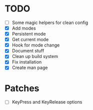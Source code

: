 # TODO
  - [ ] Some magic helpers for clean config
  - [X] Add modes
  - [X] Persistent mode
  - [X] Get current mode
  - [X] Hook for mode change
  - [X] Document stuff
  - [X] Clean up build system
  - [X] Fix installation
  - [X] Create man page

# Patches
  - [ ] KeyPress and KeyRelease options

